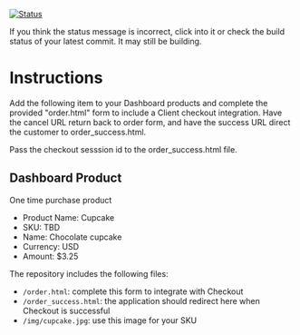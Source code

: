 [![Status](https://img.shields.io/badge/status-SUBMITTABLE%20COMMIT:%20209cea15f261a2ab421b5955c836ed6a9fd590f6-brightgreen.svg)](https://github.com/andremcb/bakery_scaffold_AApE3fQi8zR0pcdo/commit/209cea15f261a2ab421b5955c836ed6a9fd590f6)


























































































If you think the status message is incorrect, click into it or check the build status of your latest commit. It may still be building.

# Instructions 

Add the following item to your Dashboard products and complete the provided "order.html" form to include a Client checkout integration. Have the cancel URL return back to order form, and have the success URL direct the customer to order_success.html. 

Pass the checkout sesssion id to the order_success.html file.

## Dashboard Product
One time purchase product
* Product Name: Cupcake
* SKU: TBD
* Name: Chocolate cupcake
* Currency: USD
* Amount: $3.25

The repository includes the following files:
* `/order.html`: complete this form to integrate with Checkout
* `/order_success.html`: the application should redirect here when Checkout is successful
* `/img/cupcake.jpg`: use this image for your SKU
